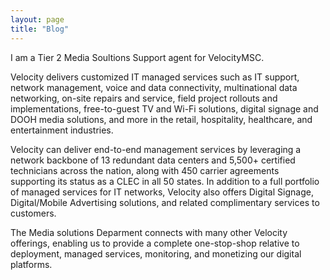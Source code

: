 ```yaml
---
layout: page
title: "Blog"
---
```


I am a Tier 2 Media Soultions Support agent for VelocityMSC. 

Velocity delivers customized IT managed services such as IT support, network management, voice and data connectivity, multinational data networking, on-site repairs and service, field project rollouts and implementations, free-to-guest TV and Wi-Fi solutions, digital signage and DOOH media solutions, and more in the retail, hospitality, healthcare, and entertainment industries.

Velocity can deliver end-to-end management services by leveraging a network backbone of 13 redundant data centers and 5,500+ certified technicians across the nation, along with 450 carrier agreements supporting its status as a CLEC in all 50 states. 
In addition to a full portfolio of managed services for IT networks, Velocity also offers Digital Signage, Digital/Mobile Advertising solutions, and related complimentary services to customers.

The Media solutions Deparment connects with many other Velocity offerings, enabling us to provide a complete one-stop-shop relative to deployment, managed services, monitoring, and monetizing our digital platforms.

